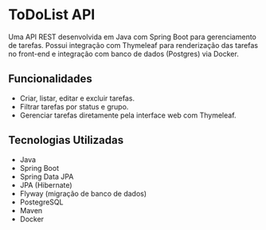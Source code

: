 # ToDoList API

Uma API REST desenvolvida em Java com Spring Boot para gerenciamento de tarefas. Possui integração com Thymeleaf para renderização das tarefas no front-end e integração com banco de dados (Postgres) via Docker.

## Funcionalidades
- Criar, listar, editar e excluir tarefas.
- Filtrar tarefas por status e grupo.
- Gerenciar tarefas diretamente pela interface web com Thymeleaf.

## Tecnologias Utilizadas
- Java
- Spring Boot
- Spring Data JPA
- JPA (Hibernate)
- Flyway (migração de banco de dados)
- PostegreSQL
- Maven
- Docker
